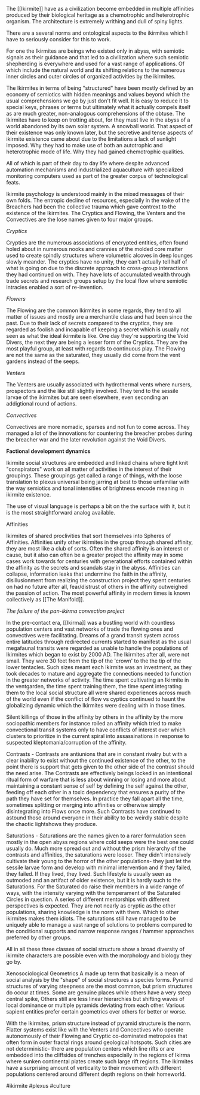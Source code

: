 
The [[Ikirmite]] have as a civilization become embedded in multiple affinities produced by their biological heritage as a chemotrophic and heterotrophic organism.  The architecture is extremely writhing and dull of spiny lights.  

There are a several norms and ontological aspects to the ikirmites which I have to seriously consider for this to work.

For one the Ikirmites are beings who existed only in abyss, with semiotic signals as their guidance and that led to a civilization where such semiotic shepherding is everywhere and used for a vast range of applications.  Of which include the natural world and its shifting relations to the numerous inner circles and outer circles of organized activities by the ikirmites.

The Ikirmites in terms of being "structured" have been mostly defined by an economy of semiotics with hidden meanings and values beyond which the usual comprehensions we go by just don't fit well.  It is easy to reduce it to special keys, phrases or terms but ultimately what it actually compels itself as are much greater, non-analogous comprehensions of the obtuse.  The Ikirmites have to keep on trotting about, for they must live in the abyss of a world abandoned by its own solar system.  A snowball world.  That aspect of their existence was only known later, but the secretive and tense aspects of ikirmite existence came about due to the limitations a lack of sunlight imposed.  Why they had to make use of both an autotrophic and heterotrophic mode of life.  Why they had gained chemotrophic qualities.

All of which is part of their day to day life where despite advanced automation mechanisms and industrialized aquaculture with specialized monitoring computers used as part of the greater corpus of technological feats.

Ikirmite psychology is understood mainly in the mixed messages of their own folds.  The entropic decline of resources, especially in the wake of the Breachers had been the collective trauma which gave contrext to the existence of the Ikirmites.   The Cryptics and Flowing, the Venters and the Convectives are the lose names given to four major groups.  

*Cryptics*

Cryptics are the numerous associations of encrypted entities, often found holed about in numerous nooks and crannies of the molded core matter used to create spindly structures where volumetric alcoves in deep lounges slowly meander.  The cryptics have no unity, they can't actually tell half of what is going on due to the discrete approach to cross-group interactions they had continued on with.  They have lots of accumulated wealth through trade secrets and research groups setup by the local flow where semiotic intracies enabled a sort of re-invention.

*Flowers*

The Flowing are the common Ikirmites in some regards, they tend to all matter of issues and mostly are a merchantile class and had been since the past.  Due to their lack of secrets compared to the cryptics, they are regarded as foolish and incapable of keeping a secret which is usually not seen as what the ideal ikirmite is like.  One day they're supporting the Void Divers, the next they are being a lesser form of the Cryptics.  They are the most playful group, at least with regards to continuous play.  The Flowing are not the same as the saturated, they usually did come from the vent gardens instead of the seeps.  

*Venters*

The Venters are usually associated with hydrothermal vents where nursers, prospectors and the like still slightly involved.  They tend to the sessile larvae of the ikirmites but are seen elsewhere, even seconding an addigtional round of actions.  

*Convectives*

Convectives are more nomadic, sparses and not fun to come across.  They managed a lot of the innovations for countering the breacher probes during the breacher war and the later revolution against the Void Divers.  

**Factional development dynamics** 

Ikirmite social structures are embedded and linked chains where tight knit "conspirators" work on all matter of activities in the interest of their groupings.  These groupings get called a range of things, with the loose translation to plexus universal being jarring at best to those unfamiliar with the way semiotics and tonal intensities of brightness encode meaning in ikirmite existence.

The use of visual language is perhaps a bit on the the surface with it, but it is the most straightforward analog available.

Affinities 

Ikirmites of shared proclivities that sort themselves into Spheres of Affinities.  Affinities unify other ikirmites in the group through shared affinity, they are most like a club of sorts.  Often the shared affinity is an interest or cause, but it also can often be a greater project the affinity may in some cases work towards for centuries with generational efforts contained within the affinity as the secrets and scandals stay in the abyss.  Affinities can collapse, information leaks that undermine the faith in the affinity, disillusionment from realizing the construction project they spent centuries on had no future after all, fear/distrust of others in the affinity outweighed the passion of action.  The most powerful affinity in modern times is known collectively as [[The Manifold]].

*The failure of the pan-ikirma convection project*

In the pre-contact era, [[Ikirma]] was a bustling world with countless population centers and vast networks of trade the flowing ones and convectives were facilitating.  Dreams of a grand transit system across entire latitudes through redirected currents started to manifest as the usual megafaunal transits were regarded as unable to handle the populations of Ikirmites which began to exist by 2000 AD.  The Ikirmites after all, were not small.  They were 30 feet from the tip of the 'crown' to the the tip of the lower tentacles.  Such sizes meant each Ikirmite was an investment, as they took decades to mature and aggregate the connections needed to function in the greater networks of activity.  The time spent cultivating an Ikirmite in the ventgarden, the time spent training them, the time spent integrating them to the local social structure all were shared experiences across much of the world even if the conflict of flow vs cyptics continued to haunt the globalizing dynamic which the Ikirmites were dealing with in those times.

Silent killings of those in the affinity by others in the affinity by the more sociopathic members for instance roiled an affinity which tried to make convectional transit systems only to have conflicts of interest over which clusters to prioritize in the current spiral into assassinations in response to suspected kleptomania/corruption of the affinity.

Contrasts - Contrasts are antiunions that are in constant rivalry but with a clear inability to exist without the continued existence of the other, to the point there is support that gets given to the other side of the contrast should the need arise.  The Contrasts are effectively beings locked in an intentional ritual form of warfare that is less about winning or losing and more about maintaining a constant sense of self by defining the self against the other, feeding off each other in a toxic dependency that ensures a purity of the path they have set for themselves.  In practice they fall apart all the time, sometimes splitting or merging into affinities or otherwise simply disintegrating into Flows once more.  Such Contrasts have continued to astound those around everyone in their ability to be weirdly stable despite the chaotic lightshows they produce.

Saturations - Saturations are the names given to a rarer formulation seen mostly in the open abyss regions where cold seeps were the best one could usually do.  Much more spread out and without the prism hierarchy of the contrasts and affinities, the saturations were looser.  They didn't intensively cultivate their young to the horror of the other populations- they just let the sessile larvae form and develop with minimal intervention and if they failed, they failed.  If they lived, they lived.  Such lifestyle is usually seen as outmoded and an artifact of older existence, but it is hardly such to the Saturations.  For the Saturated do raise their members in a wide range of ways, with the intensity varying with the temperament of the Saturated Circles in question.  A series of different mentorships with different perspectives is expected.  They are not nearly as cryptic as the other populations, sharing knowledge is the norm with them.  Which to other ikirmites makes them idiots.  The saturations still have managed to be uniquely able to manage a vast range of solutions to problems compared to the conditional supports and narrow response ranges / hammer approaches preferred by other groups.  

All in all these three classes of social structure show a broad diversity of ikirmite characters are possible even with the morphology and biology they go by.


Xenosociological Geometrics
A made up term that basically is a mean of social analysis by the "shape" of social structures a species forms.  Pyramid structures of varying steepness are the most common, but prism structures do occur at times.  Some are genuine places while others have a very steep central spike,  Others still are less linear hierarchies but shifting waves of local dominance or multiple pyramids deviating from each other.  Various sapient entities prefer certain geometrics over others for better or worse.

With the Ikirmites, prism structure instead of pyramid structure is the norm.  Flatter systems exist like with the Venters and Concectives who operate autonomously of their Flowing and Cryptic co-dominated metropoles that often form in outer fractal rings around geological hotspots.  Such cities are not deterministic- there are population centers which line rifts or are embedded into the cliffsides of trenches especially in the regions of Ikirma where sunken continental plates create such large rift regions.  The Ikirmites have a surprising amount of verticality to their movement with different populations centered around different depth regions on their homeworld.  

#ikirmite 
#plexus 
#culture 